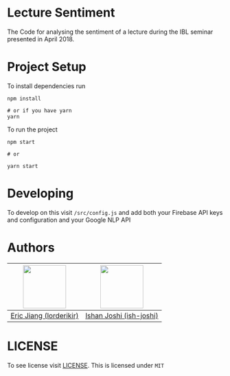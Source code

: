 # Lecture Sentiment

The Code for analysing the sentiment of a lecture during the IBL seminar presented in April 2018.

# Project Setup
To install dependencies run

```
npm install

# or if you have yarn
yarn
```

To run the project

```
npm start

# or

yarn start
```

# Developing

To develop on this visit `/src/config.js` and add both your Firebase API keys and configuration and your Google NLP API

# Authors

| <center> <img src="https://avatars0.githubusercontent.com/u/5687681?s=460&v=4)" width="100"></center> | <center> <img src="https://avatars3.githubusercontent.com/u/25214445?s=460&v=4" width="100"></center> |
| ----------------------------------------------------------------------------------------------------- | ----------------------------------------------------------------------------------------------------- |
| [Eric Jiang (lorderikir)](https://github.com/lorderikir)                                              | [Ishan Joshi (ish-joshi)](https://github.com/ish-joshi)                                               |

# LICENSE

To see license visit [LICENSE](./LICENSE). This is licensed under `MIT`

